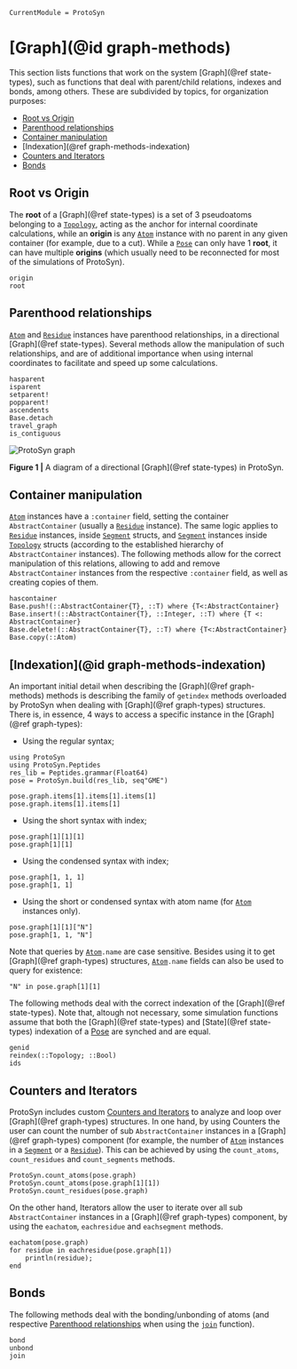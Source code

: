 ```@meta
CurrentModule = ProtoSyn
```

# [Graph](@id graph-methods)

This section lists functions that work on the system [Graph](@ref state-types), such as functions that deal with parent/child relations, indexes and bonds, among
others. These are subdivided by topics, for organization purposes:

+ [Root vs Origin](@ref)
+ [Parenthood relationships](@ref)
+ [Container manipulation](@ref)
+ [Indexation](@ref graph-methods-indexation)
+ [Counters and Iterators](@ref)
+ [Bonds](@ref)

## Root vs Origin

The __root__ of a [Graph](@ref state-types) is a set of 3 pseudoatoms belonging to a [`Topology`](@ref), acting as the anchor for internal coordinate calculations, while an __origin__ is any [`Atom`](@ref) instance with no parent in any given container (for example, due to a cut). While a [`Pose`](@ref) can only have 1 __root__, it can have multiple __origins__ (which usually need to be reconnected for most of the simulations of ProtoSyn).

```@docs
origin
root
```

## Parenthood relationships

[`Atom`](@ref) and [`Residue`](@ref) instances have parenthood relationships, in a directional [Graph](@ref state-types). Several methods allow the manipulation of such relationships, and are of additional importance when using internal coordinates to facilitate and speed up some calculations.

```@docs
hasparent
isparent
setparent!
popparent!
ascendents
Base.detach
travel_graph
is_contiguous
```

![ProtoSyn graph](../../../assets/ProtoSyn-graph2.png)

**Figure 1 |** A diagram of a directional [Graph](@ref state-types) in ProtoSyn.

## Container manipulation

[`Atom`](@ref) instances have a `:container` field, setting the container `AbstractContainer` (usually a [`Residue`](@ref) instance). The same logic applies to [`Residue`](@ref) instances, inside [`Segment`](@ref) structs, and [`Segment`](@ref) instances inside [`Topology`](@ref) structs (according to the established hierarchy of `AbstractContainer` instances). The following methods allow for the correct manipulation of this relations, allowing to add and remove `AbstractContainer` instances from the respective `:container` field, as well as creating copies of them.

```@docs
hascontainer
Base.push!(::AbstractContainer{T}, ::T) where {T<:AbstractContainer}
Base.insert!(::AbstractContainer{T}, ::Integer, ::T) where {T <: AbstractContainer}
Base.delete!(::AbstractContainer{T}, ::T) where {T<:AbstractContainer}
Base.copy(::Atom)
```

## [Indexation](@id graph-methods-indexation)

An important initial detail when describing the [Graph](@ref graph-methods) methods is describing the family of `getindex` methods overloaded by ProtoSyn when dealing with [Graph](@ref graph-types) structures. There is, in essence, 4 ways to access a specific instance in the [Graph](@ref graph-types):

* Using the regular syntax;

```@setup methods
using ProtoSyn
using ProtoSyn.Peptides
res_lib = Peptides.grammar(Float64)
pose = ProtoSyn.build(res_lib, seq"GME")
```

```@repl methods
pose.graph.items[1].items[1].items[1]
pose.graph.items[1].items[1]
```

* Using the short syntax with index;

```@repl methods
pose.graph[1][1][1]
pose.graph[1][1]
```

* Using the condensed syntax with index;

```@repl methods
pose.graph[1, 1, 1]
pose.graph[1, 1]
```

* Using the short or condensed syntax with atom name (for [`Atom`](@ref) instances only).

```@repl methods
pose.graph[1][1]["N"]
pose.graph[1, 1, "N"]
```

Note that queries by [`Atom`](@ref)`.name` are case sensitive. Besides using it to get [Graph](@ref graph-types) structures, [`Atom`](@ref)`.name` fields can also be used to query for existence:

```@repl methods
"N" in pose.graph[1][1]
```

The following methods deal with the correct indexation of the [Graph](@ref state-types). Note that, altough not necessary, some simulation functions assume that both the [Graph](@ref state-types) and [State](@ref state-types) indexation of a [Pose](@ref) are synched and are equal.

```@docs
genid
reindex(::Topology; ::Bool)
ids
```

## Counters and Iterators

ProtoSyn includes custom [Counters and Iterators](@ref) to analyze and loop over [Graph](@ref graph-types) structures. In one hand, by using Counters the user can count the number of sub `AbstractContainer` instances in a [Graph](@ref graph-types) component (for example, the number of [`Atom`](@ref) instances in a [`Segment`](@ref) or a [`Residue`](@ref)). This can be achieved by using the `count_atoms`, `count_residues` and `count_segments` methods.

```@repl methods
ProtoSyn.count_atoms(pose.graph)
ProtoSyn.count_atoms(pose.graph[1][1])
ProtoSyn.count_residues(pose.graph)
```

On the other hand, Iterators allow the user to iterate over all sub `AbstractContainer` instances in a [Graph](@ref graph-types) component, by using the `eachatom`, `eachresidue` and `eachsegment` methods.

```@repl methods
eachatom(pose.graph)
for residue in eachresidue(pose.graph[1])
    println(residue);
end
```

## Bonds

The following methods deal with the bonding/unbonding of atoms (and respective
[Parenthood relationships](@ref) when using the [`join`](@ref) function).

```@docs
bond
unbond
join
```